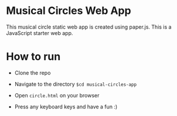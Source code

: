 # Musical Circles Web App

This musical circle static web app is created using paper.js. This is a JavaScript starter web app.
  

# How to run

- Clone the repo

- Navigate to the directory `$cd musical-circles-app`
- Open `circle.html` on your browser
- Press any keyboard keys and have a fun :)